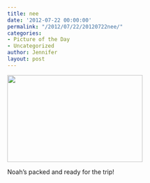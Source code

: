 ```yaml
---
title: nee
date: '2012-07-22 00:00:00'
permalink: "/2012/07/22/20120722nee/"
categories:
- Picture of the Day
- Uncategorized
author: Jennifer
layout: post
---
```


[<img title="IMG_1332" height="200" alt="" width="310" class="alignnone size-thumbnail wp-image-1628" src="http://static.squarespace.com/static/50db6bb3e4b015296cd43789/50dfa5b1e4b0dc6320e0b5ea/50dfa5b3e4b0dc6320e0b906/1342996665000/?format=original" />](http://www.flickr.com/photos/jenniferandJennifers_photos/sets/72157630737021676/)

Noah&#8217;s packed and ready for the trip!

<div>
</div>

